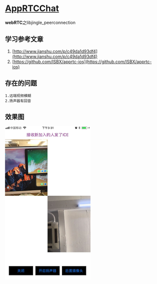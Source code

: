 # [AppRTCChat](https://github.com/zhuzhuxingtianxia/AppRTCChat)

**webRTC**之libjingle_peerconnection

## 学习参考文章
1. [http://www.jianshu.com/p/c49da1d93df4](http://www.jianshu.com/p/c49da1d93df4)
2. [https://github.com/ISBX/apprtc-ios](https://github.com/ISBX/apprtc-ios)
## 存在的问题
```
1.远端视频模糊
2.扬声器有回音
```
## 效果图
![img](https://github.com/zhuzhuxingtianxia/AppRTCChat/blob/master/video.png)
